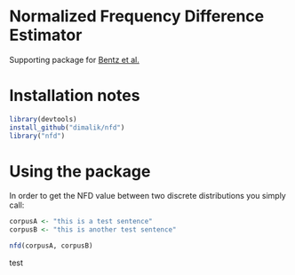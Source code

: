 # Normalized Frequency Difference Estimator
Supporting package for [Bentz et al.](http://bit.ly/1KtlXzu)

# Installation notes

```r
library(devtools)
install_github("dimalik/nfd")
library("nfd")
```
# Using the package

In order to get the NFD value between two discrete distributions you simply call:

```R
corpusA <- "this is a test sentence"
corpusB <- "this is another test sentence"

nfd(corpusA, corpusB)
```

test
